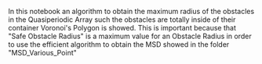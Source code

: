 In this notebook an algorithm to obtain the maximum radius of the obstacles in the Quasiperiodic Array such the obstacles are totally inside of their container Voronoi's Polygon is showed.
This is important because that "Safe Obstacle Radius" is a maximum value for an Obstacle Radius in order to use the efficient algorithm to obtain the MSD showed in the folder "MSD_Various_Point"
